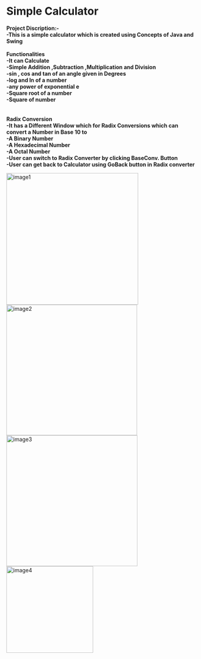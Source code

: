# Simple Calculator 
**Project Discription:-**  
**-This is a simple calculator which is created using Concepts of Java and Swing**   
<br/>
**Functionalities** 
  <br/>
     **-It can Calculate**    
     **-Simple Addition ,Subtraction ,Multiplication and Division**  
     **-sin , cos and tan of an angle given in Degrees**  
     **-log and ln of a number**  
     **-any power of exponential e**  
     **-Square root of  a number**  
     **-Square of number**  
      <br/>  
**Radix Conversion**        
     **-It has a Different Window which for Radix Conversions which can convert a Number in Base 10 to**  
     **-A Binary Number**  
     **-A Hexadecimal Number**  
     **-A Octal Number**  
     **-User can switch to Radix Converter by clicking BaseConv. Button**  
     **-User can get back to Calculator using GoBack button in Radix converter**  
 
 
 <img width="345" alt="image1" src="https://user-images.githubusercontent.com/70425988/119215337-b5320580-baea-11eb-916f-40a86d6a496e.png"><img width="342" alt="image2" src="https://user-images.githubusercontent.com/70425988/119215341-b82cf600-baea-11eb-8b9c-0d18bcd0c4f4.png">
<img width="343" alt="image3" src="https://user-images.githubusercontent.com/70425988/119215345-ba8f5000-baea-11eb-8a29-1702256795b1.png"><img width="227" alt="image4" src="https://user-images.githubusercontent.com/70425988/119215350-bd8a4080-baea-11eb-89c2-f30b60fddf5a.png">
